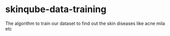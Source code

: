 # skinqube-data-training
The algorithm to train our dataset to find out the skin diseases like acne mila etc 

